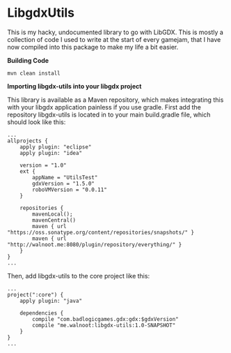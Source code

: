 LibgdxUtils
===========

This is my hacky, undocumented library to go with LibGDX. This is mostly a collection of code I used to write at the start of every gamejam, that I have now compiled into this package to make my life a bit easier.

**Building Code**

    mvn clean install

**Importing libgdx-utils into your libgdx project**

This library is available as a Maven repository, which makes integrating this with your libgdx application painless if you use gradle. First add the repository libgdx-utils is located in to your main build.gradle file, which should look like this:

```
...
allprojects {
    apply plugin: "eclipse"
    apply plugin: "idea"
    
    version = "1.0"
    ext {
        appName = "UtilsTest"
        gdxVersion = "1.5.0"
        roboVMVersion = "0.0.11"
    }
    
    repositories {
        mavenLocal();
        mavenCentral()
        maven { url "https://oss.sonatype.org/content/repositories/snapshots/" }
        maven { url "http://walnoot.me:8080/plugin/repository/everything/" }
    }
}
...
```

Then, add libgdx-utils to the core project like this:
```
...
project(":core") {
    apply plugin: "java"
    
    dependencies {
        compile "com.badlogicgames.gdx:gdx:$gdxVersion"
        compile "me.walnoot:libgdx-utils:1.0-SNAPSHOT"
    }
}
...
```
